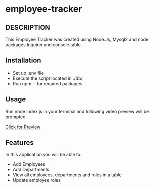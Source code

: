 # employee-tracker

## DESCRIPTION

This Employee Tracker was created using Node.Js, Mysql2 and node packages Inquirer and console.table. 

## Installation

* Set up .env file
* Execute the script located in ./db/
* Run npm -i for required packages 

## Usage

Run node index.js in your terminal and following video preview will be prompted. 

[Click for Preview](https://github.com/em1nm/employee-tracker/assets/126382072/8e865d58-2ff2-4669-b7ff-c065067ae2c6 "Link Preview")



## Features

In this application you will be able to: 
* Add Employees
* Add Departments 
* View all employees, departments and roles in a table
* Update employee roles

